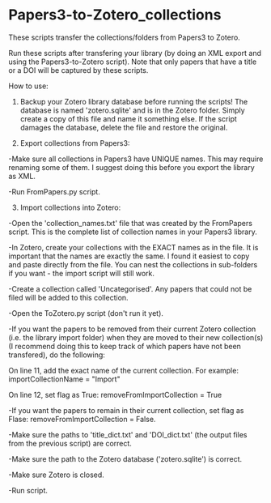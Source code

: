 # Papers3-to-Zotero_collections

These scripts transfer the collections/folders from Papers3 to Zotero.

Run these scripts after transfering your library (by doing an XML export and using the Papers3-to-Zotero script). Note that only papers that have a title or a DOI will be captured by these scripts.

How to use:

1. Backup your Zotero library database before running the scripts! The database is named 'zotero.sqlite' and is in the Zotero folder. Simply create a copy of this file and name it something else. If the script damages the database, delete the file and restore the original.

2. Export collections from Papers3:

-Make sure all collections in Papers3 have UNIQUE names. This may require renaming some of them. I suggest doing this before you export the library as XML.

-Run FromPapers.py script. 

3. Import collections into Zotero:

-Open the 'collection_names.txt' file that was created by the FromPapers script. This is the complete list of collection names in your Papers3 library.

-In Zotero, create your collections with the EXACT names as in the file. It is important that the names are exactly the same. I found it easiest to copy and paste directly from the file. You can nest the collections in sub-folders if you want - the import script will still work.

-Create a collection called 'Uncategorised'. Any papers that could not be filed will be added to this collection.

-Open the ToZotero.py script (don't run it yet).

-If you want the papers to be removed from their current Zotero collection (i.e. the library import folder) when they are moved to their new collection(s) (I recommend doing this to keep track of which papers have not been transfered), do the following: 
   
   On line 11, add the exact name of the current collection. For example:
    importCollectionName = "Import"
    
   On line 12, set flag as True:
    removeFromImportCollection = True
  
-If you want the papers to remain in their current collection, set flag as Flase:
   removeFromImportCollection = False. 

-Make sure the paths to 'title_dict.txt' and 'DOI_dict.txt' (the output files from the previous script) are correct.

-Make sure the path to the Zotero database ('zotero.sqlite') is correct.

-Make sure Zotero is closed.

-Run script.
